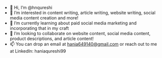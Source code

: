 - 👋 Hi, I’m @hnqureshi
- 👀 I’m interested in content writing, article writing, website writing, social media content creation and more!
- 🌱 I’m currently learning about paid social media marketing and incorporating that in my craft 
- 💞️ I’m looking to collaborate on website content, social media content, product descriptions, and article content!
- 📫 You can drop an email at hania649140@gmail.com or reach out to me at LinkedIn: haniaqureshi99 

<!---
hnqureshi/hnqureshi is a ✨ special ✨ repository because its `README.md` (this file) appears on your GitHub profile.
You can click the Preview link to take a look at your changes.
--->
